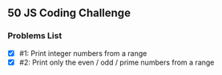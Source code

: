 ## 50 JS Coding Challenge

### Problems List

- [x] #1: Print integer numbers from a range
- [x] #2: Print only the even / odd / prime numbers from a range